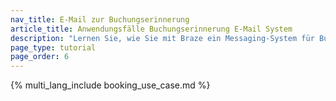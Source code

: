 ```yaml
---
nav_title: E-Mail zur Buchungserinnerung
article_title: Anwendungsfälle Buchungserinnerung E-Mail System
description: "Lernen Sie, wie Sie mit Braze ein Messaging-System für Buchungserinnerungen per E-Mail erstellen, das es Nutzer:innen erlaubt, Buchungen zu erstellen und Nachrichten zur Erinnerung zu erhalten."
page_type: tutorial
page_order: 6
---
```


{% multi_lang_include booking_use_case.md %}
